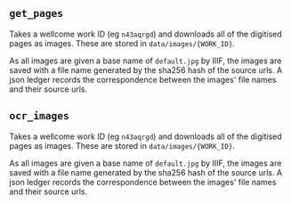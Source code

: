 

## `get_pages`

Takes a wellcome work ID (eg `n43aqrgd`) and downloads all of the digitised pages as images. These are stored in `data/images/{WORK_ID}`.

As all images are given a base name of `default.jpg` by IIIF, the images are saved with a file name generated by the sha256 hash of the source urls. A json ledger records the correspondence between the images' file names and their source urls.

## `ocr_images`

Takes a wellcome work ID (eg `n43aqrgd`) and downloads all of the digitised pages as images. These are stored in `data/images/{WORK_ID}`.

As all images are given a base name of `default.jpg` by IIIF, the images are saved with a file name generated by the sha256 hash of the source urls. A json ledger records the correspondence between the images' file names and their source urls.
